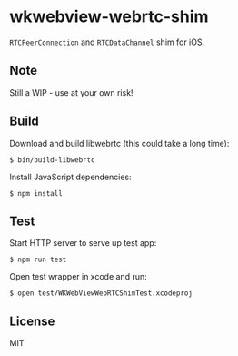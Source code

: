 # wkwebview-webrtc-shim
`RTCPeerConnection` and `RTCDataChannel` shim for iOS.

## Note
Still a WIP - use at your own risk!

## Build

Download and build libwebrtc (this could take a long time):
```
$ bin/build-libwebrtc
```

Install JavaScript dependencies:
```
$ npm install
```

## Test

Start HTTP server to serve up test app:
```
$ npm run test
```

Open test wrapper in xcode and run:
```
$ open test/WKWebViewWebRTCShimTest.xcodeproj
```

## License
MIT
